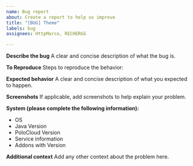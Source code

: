 ```yaml
---
name: Bug report
about: Create a report to help us improve
title: "[BUG] Theme"
labels: bug
assignees: HttpMarco, RECHERGG

---
```


**Describe the bug**
A clear and concise description of what the bug is.

**To Reproduce**
Steps to reproduce the behavior:

**Expected behavior**
A clear and concise description of what you expected to happen.

**Screenshots**
If applicable, add screenshots to help explain your problem.

**System (please complete the following information):**
 - OS
 - Java Version
 - PoloCloud Version
 - Service information
 - Addons with Version

**Additional context**
Add any other context about the problem here.
